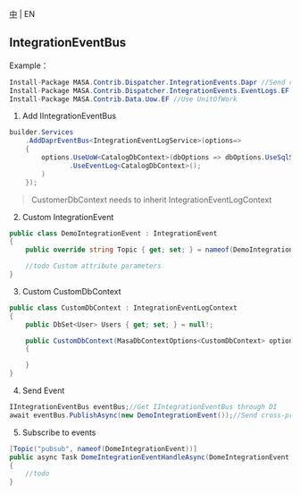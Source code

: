 [中](README.zh-CN.md) | EN

## IntegrationEventBus

Example：

```C#
Install-Package MASA.Contrib.Dispatcher.IntegrationEvents.Dapr //Send cross-process messages
Install-Package MASA.Contrib.Dispatcher.IntegrationEvents.EventLogs.EF //Record cross-process message logs
Install-Package MASA.Contrib.Data.Uow.EF //Use UnitOfWork
```

1. Add IIntegrationEventBus

```C#
builder.Services
    .AddDaprEventBus<IntegrationEventLogService>(options=>
    {
        options.UseUoW<CatalogDbContext>(dbOptions => dbOptions.UseSqlServer("server=localhost;uid=sa;pwd=P@ssw0rd;database=identity"))
               .UseEventLog<CatalogDbContext>();
        )
    });
```

> CustomerDbContext needs to inherit IntegrationEventLogContext

2. Custom IntegrationEvent

```C#
public class DemoIntegrationEvent : IntegrationEvent
{
    public override string Topic { get; set; } = nameof(DemoIntegrationEvent);//dapr topic name

    //todo Custom attribute parameters
}
```

3. Custom CustomDbContext

```C#
public class CustomDbContext : IntegrationEventLogContext
{
    public DbSet<User> Users { get; set; } = null!;

    public CustomDbContext(MasaDbContextOptions<CustomDbContext> options) : base(options)
    {

    }
}
```

4. Send Event

```C#
IIntegrationEventBus eventBus;//Get IIntegrationEventBus through DI
await eventBus.PublishAsync(new DemoIntegrationEvent());//Send cross-process events
```

5. Subscribe to events

```C#
[Topic("pubsub", nameof(DomeIntegrationEvent))]
public async Task DomeIntegrationEventHandleAsync(DomeIntegrationEvent @event)
{
    //todo
}
```